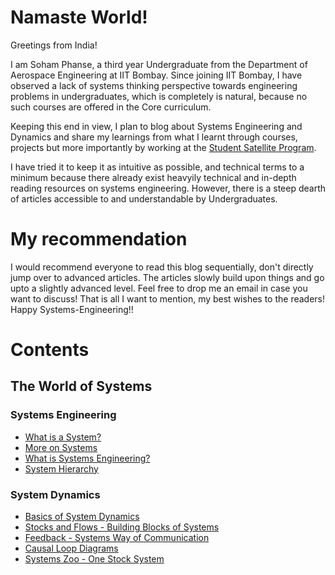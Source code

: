 <!--DOCTYPE html
<html>
<head>
  <link rel="apple-touch-icon" sizes="180x180" href="/apple-touch-icon.png">
  <link rel="icon" type="image/png" sizes="32x32" href="/favicon-32x32.png">
  <link rel="icon" type="image/png" sizes="16x16" href="/favicon-16x16.png">
  <link rel="manifest" href="/site.webmanifest">
  <link rel="mask-icon" href="/safari-pinned-tab.svg" color="#5bbad5">
  <meta name="msapplication-TileColor" content="#da532c">
  <meta name="theme-color" content="#ffffff">
</head>
<body>-->
  
# Namaste World!

Greetings from India!

I am Soham Phanse, a third year Undergraduate from the Department of Aerospace Engineering at IIT Bombay. Since joining IIT Bombay, I have observed a lack of systems thinking perspective towards engineering problems in undergraduates, which is completely is natural, because no such courses are offered in the Core curriculum.

Keeping this end in view, I plan to blog about Systems Engineering and Dynamics and share my learnings from what I learnt through courses, projects but more importantly by working at the <a href="https://www.aero.iitb.ac.in/satlab">Student Satellite Program</a>.

I have tried it to keep it as intuitive as possible, and technical terms to a minimum because there already exist heavyily technical and in-depth reading resources on systems engineering. However, there is a steep dearth of articles accessible to and understandable by Undergraduates.

# My recommendation
<p> I would recommend everyone to read this blog sequentially, don't directly jump over to advanced articles. The articles slowly build upon things and go upto a slightly advanced level. Feel free to drop me an email in case you want to discuss! That is all I want to mention, my best wishes to the readers! Happy Systems-Engineering!!</p>

# Contents
## The World of Systems

### Systems Engineering
- <a href="https://sohamphanseiitb.github.io/Think-in-Systems/Systems_Theory/what_is_a_system.html"> What is a System?</a>
- <a href="https://sohamphanseiitb.github.io/Think-in-Systems/Systems_Theory/systems_engg/more_on_systems.html">More on Systems</a>
- <a href="https://sohamphanseiitb.github.io/Think-in-Systems/Systems_Theory/systems_engg/systems-engineering.html"> What is Systems Engineering?</a>
- <a href="https://sohamphanseiitb.github.io/Think-in-Systems/Systems_Theory/systems_engg/hierarchy.html"> System Hierarchy</a>

### System Dynamics
- <a href="https://sohamphanseiitb.github.io/Think-in-Systems/Systems_Theory/system_dynamics/system-dynamics-basics.html"> Basics of System Dynamics </a>
- <a href="https://sohamphanseiitb.github.io/Think-in-Systems/Systems_Theory/system_dynamics/stocks_and_flows.html"> Stocks and Flows - Building Blocks of Systems </a>
- <a href="https://sohamphanseiitb.github.io/Think-in-Systems/Systems_Theory/system_dynamics/feedback.html">Feedback - Systems Way of Communication</a>
- <a href="https://sohamphanseiitb.github.io/Think-in-Systems/Systems_Theory/system_dynamics/cld.html">Causal Loop Diagrams</a>
- <a href="https://sohamphanseiitb.github.io/Think-in-Systems/Systems_Theory/system_dynamics/one_stock_sys.html">Systems Zoo - One Stock System</a>


<!--<script>
MathJax = {tex: {inlineMath: [['$', '$'], ['\\(', '\\)']]}, svg: {fontCache: 'global'}};
</script>
<script type="text/javascript" id="MathJax-script" async src="https://cdn.jsdelivr.net/npm/mathjax@3/es5/tex-svg.js">  </script>
  > Typing $\latex$ here, 
  $$\alpha$$-->

<!-- ## Welcome to GitHub Pages

You can use the [editor on GitHub](https://github.com/sohamphanseiitb/Think-in-Systems/edit/gh-pages/index.md) to maintain and preview the content for your website in Markdown files.

Whenever you commit to this repository, GitHub Pages will run [Jekyll](https://jekyllrb.com/) to rebuild the pages in your site, from the content in your Markdown files.

### Markdown

Markdown is a lightweight and easy-to-use syntax for styling your writing. It includes conventions for

```markdown
Syntax highlighted code block

# Header 1
## Header 2
### Header 3

- Bulleted
- List

1. Numbered
2. List

**Bold** and _Italic_ and `Code` text

[Link](url) and ![Image](src)
```

For more details see [GitHub Flavored Markdown](https://guides.github.com/features/mastering-markdown/).

### Jekyll Themes

Your Pages site will use the layout and styles from the Jekyll theme you have selected in your [repository settings](https://github.com/sohamphanseiitb/Think-in-Systems/settings/pages). The name of this theme is saved in the Jekyll `_config.yml` configuration file.

### Support or Contact

Having trouble with Pages? Check out our [documentation](https://docs.github.com/categories/github-pages-basics/) or [contact support](https://support.github.com/contact) and we’ll help you sort it out.-->
